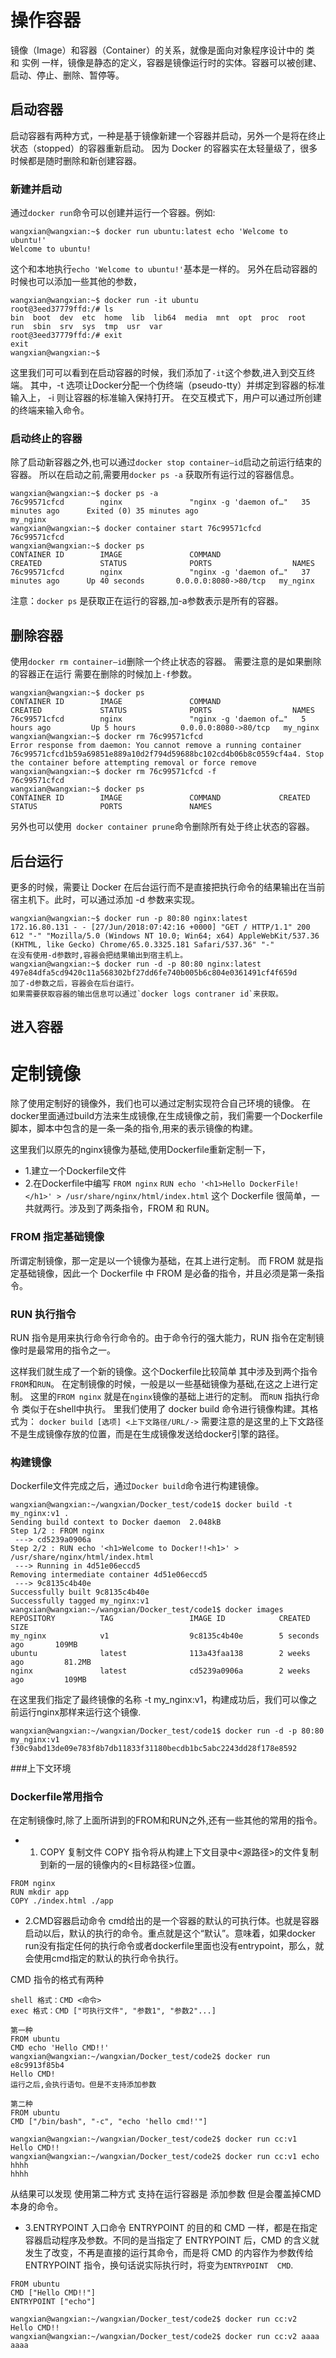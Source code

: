 # 操作容器

镜像（Image）和容器（Container）的关系，就像是面向对象程序设计中的 类 和 实例 一样，镜像是静态的定义，容器是镜像运行时的实体。容器可以被创建、启动、停止、删除、暂停等。

## 启动容器
启动容器有两种方式，一种是基于镜像新建一个容器并启动，另外一个是将在终止状态（stopped）的容器重新启动。
因为 Docker 的容器实在太轻量级了，很多时候都是随时删除和新创建容器。

### 新建并启动

通过`docker run`命令可以创建并运行一个容器。例如:

```
wangxian@wangxian:~$ docker run ubuntu:latest echo 'Welcome to ubuntu!'
Welcome to ubuntu!
```
这个和本地执行`echo 'Welcome to ubuntu!'`基本是一样的。
另外在启动容器的时候也可以添加一些其他的参数，
```
wangxian@wangxian:~$ docker run -it ubuntu
root@3eed37779ffd:/# ls
bin  boot  dev  etc  home  lib  lib64  media  mnt  opt  proc  root  run  sbin  srv  sys  tmp  usr  var
root@3eed37779ffd:/# exit
exit
wangxian@wangxian:~$ 
```
这里我们可可以看到在启动容器的时候，我们添加了`-it`这个参数,进入到交互终端。
其中，-t 选项让Docker分配一个伪终端（pseudo-tty）并绑定到容器的标准输入上， -i 则让容器的标准输入保持打开。
在交互模式下，用户可以通过所创建的终端来输入命令。


### 启动终止的容器

除了启动新容器之外,也可以通过`docker stop container—id`启动之前运行结束的容器。
所以在启动之前,需要用`docker ps -a` 获取所有运行过的容器信息。
```
wangxian@wangxian:~$ docker ps -a
76c99571cfcd        nginx               "nginx -g 'daemon of…"   35 minutes ago      Exited (0) 35 minutes ago                          my_nginx
wangxian@wangxian:~$ docker container start 76c99571cfcd
76c99571cfcd
wangxian@wangxian:~$ docker ps
CONTAINER ID        IMAGE               COMMAND                  CREATED             STATUS              PORTS                  NAMES
76c99571cfcd        nginx               "nginx -g 'daemon of…"   37 minutes ago      Up 40 seconds       0.0.0.0:8080->80/tcp   my_nginx
```
注意：`docker ps` 是获取正在运行的容器,加-a参数表示是所有的容器。

## 删除容器
使用`docker rm container—id`删除一个终止状态的容器。
需要注意的是如果删除的容器正在运行 需要在删除的时候加上`-f`参数。
```
wangxian@wangxian:~$ docker ps
CONTAINER ID        IMAGE               COMMAND                  CREATED             STATUS              PORTS                  NAMES
76c99571cfcd        nginx               "nginx -g 'daemon of…"   5 hours ago         Up 5 hours          0.0.0.0:8080->80/tcp   my_nginx
wangxian@wangxian:~$ docker rm 76c99571cfcd
Error response from daemon: You cannot remove a running container 76c99571cfcd1b59a69851e889a10d2f794d59688bc102cd4b06b8c0559cf4a4. Stop the container before attempting removal or force remove
wangxian@wangxian:~$ docker rm 76c99571cfcd -f
76c99571cfcd
wangxian@wangxian:~$ docker ps
CONTAINER ID        IMAGE               COMMAND             CREATED             STATUS              PORTS               NAMES
```
另外也可以使用` docker container prune`命令删除所有处于终止状态的容器。

## 后台运行
更多的时候，需要让 Docker 在后台运行而不是直接把执行命令的结果输出在当前宿主机下。此时，可以通过添加 -d 参数来实现。
```
wangxian@wangxian:~$ docker run -p 80:80 nginx:latest 
172.16.80.131 - - [27/Jun/2018:07:42:16 +0000] "GET / HTTP/1.1" 200 612 "-" "Mozilla/5.0 (Windows NT 10.0; Win64; x64) AppleWebKit/537.36 (KHTML, like Gecko) Chrome/65.0.3325.181 Safari/537.36" "-"
在没有使用-d参数时,容器会把结果输出到宿主机上。
wangxian@wangxian:~$ docker run -d -p 80:80 nginx:latest 
497e84dfa5cd9420c11a568302bf27dd6fe740b005b6c804e0361491cf4f659d
加了-d参数之后，容器会在后台运行。
如果需要获取容器的输出信息可以通过`docker logs contraner id`来获取。
```

## 进入容器




# 定制镜像 

除了使用定制好的镜像外，我们也可以通过定制实现符合自己环境的镜像。
在docker里面通过build方法来生成镜像,在生成镜像之前，我们需要一个Dockerfile脚本，脚本中包含的是一条一条的指令,用来的表示镜像的构建。

这里我们以原先的nginx镜像为基础,使用Dockerfile重新定制一下，
* 1.建立一个Dockerfile文件
* 2.在Dockerfile中编写 `FROM nginx` `RUN echo '<h1>Hello DockerFile!</h1>' > /usr/share/nginx/html/index.html`
这个 Dockerfile 很简单，一共就两行。涉及到了两条指令，FROM 和 RUN。

### FROM 指定基础镜像
所谓定制镜像，那一定是以一个镜像为基础，在其上进行定制。
而 FROM 就是指定基础镜像，因此一个 Dockerfile 中 FROM 是必备的指令，并且必须是第一条指令。

### RUN 执行指令
RUN 指令是用来执行命令行命令的。由于命令行的强大能力，RUN 指令在定制镜像时是最常用的指令之一。

这样我们就生成了一个新的镜像。这个Dockerfile比较简单 其中涉及到两个指令`FROM`和`RUN`。
在定制镜像的时候，一般是以一些基础镜像为基础,在这之上进行定制。
这里的`FROM nginx` 就是在`nginx`镜像的基础上进行的定制。
而`RUN` 指执行命令 类似于在shell中执行。
里我们使用了 docker build 命令进行镜像构建。其格式为：
`docker build [选项] <上下文路径/URL/->`
需要注意的是这里的上下文路径 不是生成镜像存放的位置，而是在生成镜像发送给docker引擎的路径。

### 构建镜像 

Dockerfile文件完成之后，通过`Docker build`命令进行构建镜像。
```
wangxian@wangxian:~/wangxian/Docker_test/code1$ docker build -t my_nginx:v1 .
Sending build context to Docker daemon  2.048kB
Step 1/2 : FROM nginx
 ---> cd5239a0906a
Step 2/2 : RUN echo '<h1>Welcome to Docker!!<h1>' > /usr/share/nginx/html/index.html
 ---> Running in 4d51e06eccd5
Removing intermediate container 4d51e06eccd5
 ---> 9c8135c4b40e
Successfully built 9c8135c4b40e
Successfully tagged my_nginx:v1
wangxian@wangxian:~/wangxian/Docker_test/code1$ docker images
REPOSITORY          TAG                 IMAGE ID            CREATED             SIZE
my_nginx            v1                  9c8135c4b40e        5 seconds ago       109MB
ubuntu              latest              113a43faa138        2 weeks ago         81.2MB
nginx               latest              cd5239a0906a        2 weeks ago         109MB
```
在这里我们指定了最终镜像的名称 -t my_nginx:v1，构建成功后，我们可以像之前运行nginx那样来运行这个镜像.
```
wangxian@wangxian:~/wangxian/Docker_test/code1$ docker run -d -p 80:80 my_nginx:v1 
f30c9abd13de09e783f8b7db11833f31180becdb1bc5abc2243dd28f178e8592
```
###上下文环境


### Dockerfile常用指令

在定制镜像时,除了上面所讲到的FROM和RUN之外,还有一些其他的常用的指令。

* 1. COPY 复制文件
COPY 指令将从构建上下文目录中<源路径>的文件复制到新的一层的镜像内的<目标路径>位置。
```
FROM nginx 
RUN mkdir app
COPY ./index.html ./app
```

* 2.CMD容器启动命令
cmd给出的是一个容器的默认的可执行体。也就是容器启动以后，默认的执行的命令。重点就是这个“默认”。意味着，如果docker run没有指定任何的执行命令或者dockerfile里面也没有entrypoint，那么，就会使用cmd指定的默认的执行命令执行。

CMD 指令的格式有两种
```
shell 格式：CMD <命令>
exec 格式：CMD ["可执行文件", "参数1", "参数2"...]

第一种
FROM ubuntu
CMD echo 'Hello CMD!!'
wangxian@wangxian:~/wangxian/Docker_test/code2$ docker run e8c9913f85b4
Hello CMD!
运行之后,会执行语句。但是不支持添加参数

第二种
FROM ubuntu
CMD ["/bin/bash", "-c", "echo 'hello cmd!'"]

wangxian@wangxian:~/wangxian/Docker_test/code2$ docker run cc:v1 
Hello CMD!!
wangxian@wangxian:~/wangxian/Docker_test/code2$ docker run cc:v1 echo hhhh
hhhh
```
从结果可以发现 使用第二种方式 支持在运行容器是 添加参数 但是会覆盖掉CMD本身的命令。

* 3.ENTRYPOINT 入口命令
ENTRYPOINT 的目的和 CMD 一样，都是在指定容器启动程序及参数。不同的是当指定了 ENTRYPOINT 后，CMD 的含义就发生了改变，不再是直接的运行其命令，而是将 CMD 的内容作为参数传给 ENTRYPOINT 指令，换句话说实际执行时，将变为`ENTRYPOINT  CMD`.

```
FROM ubuntu
CMD ["Hello CMD!!"]
ENTRYPOINT ["echo"]

wangxian@wangxian:~/wangxian/Docker_test/code2$ docker run cc:v2 
Hello CMD!!
wangxian@wangxian:~/wangxian/Docker_test/code2$ docker run cc:v2 aaaa
aaaa
```















